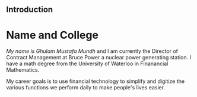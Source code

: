 ## Introduction

# Name and College

*My name is Ghulam Mustafa Mundh* and I am currently the Director of Contract Management at Bruce Power a nuclear power generating station. I have a math degree from the University of Waterloo in Finanancial Mathematics.

My career goals is to use financial technology to simplify and digitize the various functions we perform daily to make people's lives easier. 
